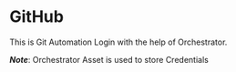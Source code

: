 # GitHub
This is Git Automation Login with the help of Orchestrator.



***Note***:
Orchestrator Asset is used to store Credentials
